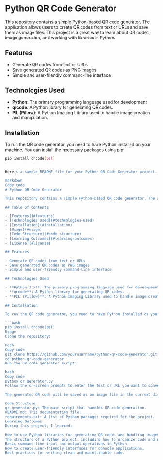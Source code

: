 

# Python QR Code Generator

This repository contains a simple Python-based QR code generator. The application allows users to create QR codes from text or URLs and save them as image files. This project is a great way to learn about QR codes, image generation, and working with libraries in Python.

## Features

- Generate QR codes from text or URLs
- Save generated QR codes as PNG images
- Simple and user-friendly command-line interface

## Technologies Used

- **Python**: The primary programming language used for development.
- **qrcode**: A Python library for generating QR codes.
- **PIL (Pillow)**: A Python Imaging Library used to handle image creation and manipulation.

## Installation

To run the QR code generator, you need to have Python installed on your machine. You can install the necessary packages using pip:

```bash
pip install qrcode[pil]


Here's a sample README file for your Python QR Code Generator project. You can customize it further based on your specific implementations and learning experiences.

markdown
Copy code
# Python QR Code Generator

This repository contains a simple Python-based QR code generator. The application allows users to create QR codes from text or URLs and save them as image files. This project is a great way to learn about QR codes, image generation, and working with libraries in Python.

## Table of Contents

- [Features](#features)
- [Technologies Used](#technologies-used)
- [Installation](#installation)
- [Usage](#usage)
- [Code Structure](#code-structure)
- [Learning Outcomes](#learning-outcomes)
- [License](#license)

## Features

- Generate QR codes from text or URLs
- Save generated QR codes as PNG images
- Simple and user-friendly command-line interface

## Technologies Used

- **Python 3.x**: The primary programming language used for development.
- **qrcode**: A Python library for generating QR codes.
- **PIL (Pillow)**: A Python Imaging Library used to handle image creation and manipulation.

## Installation

To run the QR code generator, you need to have Python installed on your machine. You can install the necessary packages using pip:

```bash
pip install qrcode[pil]
Usage
Clone the repository:

bash
Copy code
git clone https://github.com/yourusername/python-qr-code-generator.git
cd python-qr-code-generator
Run the QR code generator script:

bash
Copy code
python qr_generator.py
Follow the on-screen prompts to enter the text or URL you want to convert into a QR code.

The generated QR code will be saved as an image file in the current directory.

Code Structure
qr_generator.py: The main script that handles QR code generation.
README.md: This documentation file.
requirements.txt: A list of Python packages required for the project.
Learning Outcomes
During this project, I learned:

How to use Python libraries for generating QR codes and handling images.
The structure of a Python project, including how to organize code and documentation.
Basic command-line input and output operations in Python.
How to create user-friendly interfaces for console applications.
Best practices for writing clean and maintainable code.
